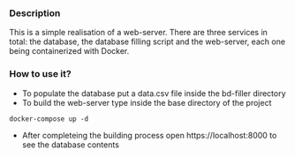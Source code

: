 ### Description 
This is a simple realisation of a web-server. There are three services in total: the database, the database filling script and the web-server, each one being containerized with Docker. 

### How to use it?
* To populate the database put a data.csv file inside the bd-filler directory 
* To build the web-server type inside the base directory of the project
```
docker-compose up -d
```
* After completeing the building process open https://localhost:8000 to see the database contents 
